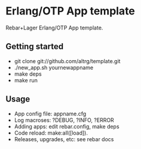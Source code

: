 Erlang/OTP App template
=======================

Rebar+Lager Erlang/OTP App template.

Getting started
---------------

* git clone git://github.com/altrg/template.git
* ./new_app.sh yournewappname
* make deps
* make run

Usage
-----

* App config file: appname.cfg
* Log macroses: ?DEBUG, ?INFO, ?ERROR
* Adding apps: edit rebar.config, make deps
* Code reload: make:all([load]).
* Releases, upgrades, etc: see rebar docs
